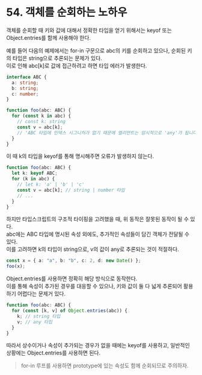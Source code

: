 # 54. 객체를 순회하는 노하우

객체를 순회할 때 키와 값에 대해서 정확한 타입을 얻기 위해서는 keyof 또는 Object.entries를 함께 사용해야 한다.

예를 들어 다음의 예제에서는 for-in 구문으로 abc의 키를 순회하고 있으나, 순회된 키의 타입은 string으로 추론되는 문제가 있다.  
이로 인해 abc[k]로 값에 접근하려고 하면 타입 에러가 발생한다.

```ts
interface ABC {
  a: string;
  b: string;
  c: number;
}

function foo(abc: ABC) {
  for (const k in abc) {
    // const k: string
    const v = abc[k];
    // 'ABC 타입에 인덱스 시그니처가 없기 때문에 엘리먼트는 암시적으로 'any'가 됩니다.
  }
}
```

이 때 k의 타입을 keyof를 통해 명시해주면 오류가 발생하지 않는다.

```ts
function foo(abc: ABC) {
  let k: keyof ABC;
  for (k in abc) {
    // let k: 'a' | 'b' | 'c'
    const v = abc[k]; // string | number 타입
    // ...
  }
}
```

하지만 타입스크립트의 구조적 타이핑을 고려했을 때, 위 동작은 잘못된 동작이 될 수 있다.  
abc에는 ABC 타입에 명시된 속성 외에도, 추가적인 속성들이 담긴 객체가 전달될 수 있다.  
이를 고려하면 k의 타입이 string으로, v의 값이 any로 추론되는 것이 적절하다.

```ts
const x = { a: "a", b: "b", c: 2, d: new Date() };
foo(x);
```

Object.entries를 사용하면 정확히 해당 방식으로 동작한다.  
이를 통해 속성이 추가된 경우를 대응할 수 있으나, 키와 값이 둘 다 넓게 추론되어 활용하기 어렵다는 문제거 있다.

```ts
function foo(abc: ABC) {
  for (const [k, v] of Object.entries(abc)) {
    k; // string 타입
    v; // any 타입
  }
}
```

따라서 상수이거나 속성이 추가되는 경우가 없을 때에는 keyof를 사용하고, 일반적인 상황에는 Object.entries를 사용하면 된다.

> for-in 루프를 사용하면 prototype에 있는 속성도 함께 순회되므로 주의하자.
